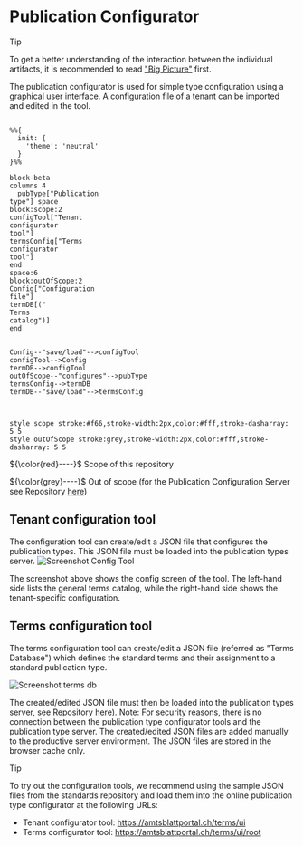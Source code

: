 # Publication Configurator
> [!TIP]
> To get a better understanding of the interaction between the individual artifacts, it is recommended to read ["Big Picture"](https://github.com/officialgazette/big-picture) first.

The publication configurator is used for simple type configuration using a graphical user interface. A configuration file of a tenant can be imported and edited in the tool.
```mermaid

%%{
  init: {
    'theme': 'neutral'
  }
}%%

block-beta
columns 4
  pubType["Publication
type"] space
block:scope:2
configTool["Tenant
configurator
tool"]
termsConfig["Terms
configurator
tool"]
end
space:6
block:outOfScope:2
Config["Configuration
file"]
termDB[("
Terms
catalog")]
end


Config--"save/load"-->configTool
configTool-->Config
termDB-->configTool
outOfScope--"configures"-->pubType
termsConfig-->termDB
termDB--"save/load"-->termsConfig



style scope stroke:#f66,stroke-width:2px,color:#fff,stroke-dasharray: 5 5
style outOfScope stroke:grey,stroke-width:2px,color:#fff,stroke-dasharray: 5 5
```

${\color{red}----}$ Scope of this repository

${\color{grey}----}$ Out of scope (for the Publication Configuration Server see Repository [here](https://github.com/officialgazette/publication-configurator-server))

## Tenant configuration tool
The configuration tool can create/edit a JSON file that configures the publication types. This JSON file must be loaded into the publication types server.
![Screenshot Config Tool](https://amtsblattportal.ch/static/media/screenshot_config_ui.PNG)

The screenshot above shows the config screen of the tool. The left-hand side lists the general terms catalog, while the right-hand side shows the tenant-specific configuration.
## Terms configuration tool
The terms configuration tool can create/edit a JSON file (referred as "Terms Database") which defines the standard terms and their assignment to a standard publication type.

![Screenshot terms db](https://amtsblattportal.ch/static/media/screenshot_terms_db.PNG)

The created/edited JSON file must then be loaded into the publication types server, see Repository [here](https://github.com/officialgazette/publication-configurator-server)). Note: For security reasons, there is no connection between the publication type configurator tools and the publication type server. The created/edited JSON files are added manually to the productive server environment. The JSON files are stored in the browser cache only.

>[!TIP]
> To try out the configuration tools, we recommend using the sample JSON files from the standards repository and load them into the online publication type configurator at the following URLs:
> * Tenant configurator tool: https://amtsblattportal.ch/terms/ui
> * Terms configurator tool: https://amtsblattportal.ch/terms/ui/root
